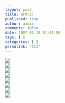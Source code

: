 ```yaml
---
layout: post
title: 骑木马!
published: true
author: admin
comments: false
date: 2007-01-15 01:01:56
tags: [ ]
categories: [ ]
permalink: "111"
---
```

![][1]  
![][2]  
![][3]  
![][4]  
![][5]  
![][6]  
![][7]  
![][8]

 [1]: http://xujianian.com/jx/blog/UploadFiles/2007-1/115233878.jpg
 [2]: http://xujianian.com/jx/blog/UploadFiles/2007-1/115315109.jpg
 [3]: http://xujianian.com/jx/blog/UploadFiles/2007-1/115181144.jpg
 [4]: http://xujianian.com/jx/blog/UploadFiles/2007-1/115362171.jpg
 [5]: http://xujianian.com/jx/blog/UploadFiles/2007-1/115209557.jpg
 [6]: http://xujianian.com/jx/blog/UploadFiles/2007-1/115300332.jpg
 [7]: http://xujianian.com/jx/blog/UploadFiles/2007-1/115781973.jpg
 [8]: http://xujianian.com/jx/blog/UploadFiles/2007-1/115170226.jpg